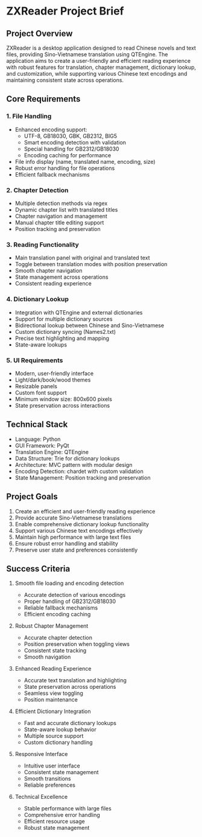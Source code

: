 # ZXReader Project Brief

## Project Overview
ZXReader is a desktop application designed to read Chinese novels and text files, providing Sino-Vietnamese translation using QTEngine. The application aims to create a user-friendly and efficient reading experience with robust features for translation, chapter management, dictionary lookup, and customization, while supporting various Chinese text encodings and maintaining consistent state across operations.

## Core Requirements

### 1. File Handling
- Enhanced encoding support:
  * UTF-8, GB18030, GBK, GB2312, BIG5
  * Smart encoding detection with validation
  * Special handling for GB2312/GB18030
  * Encoding caching for performance
- File info display (name, translated name, encoding, size)
- Robust error handling for file operations
- Efficient fallback mechanisms

### 2. Chapter Detection
- Multiple detection methods via regex
- Dynamic chapter list with translated titles
- Chapter navigation and management
- Manual chapter title editing support
- Position tracking and preservation

### 3. Reading Functionality
- Main translation panel with original and translated text
- Toggle between translation modes with position preservation
- Smooth chapter navigation
- State management across operations
- Consistent reading experience

### 4. Dictionary Lookup
- Integration with QTEngine and external dictionaries
- Support for multiple dictionary sources
- Bidirectional lookup between Chinese and Sino-Vietnamese
- Custom dictionary syncing (Names2.txt)
- Precise text highlighting and mapping
- State-aware lookups

### 5. UI Requirements
- Modern, user-friendly interface
- Light/dark/book/wood themes
- Resizable panels
- Custom font support
- Minimum window size: 800x600 pixels
- State preservation across interactions

## Technical Stack
- Language: Python
- GUI Framework: PyQt
- Translation Engine: QTEngine
- Data Structure: Trie for dictionary lookups
- Architecture: MVC pattern with modular design
- Encoding Detection: chardet with custom validation
- State Management: Position tracking and preservation

## Project Goals
1. Create an efficient and user-friendly reading experience
2. Provide accurate Sino-Vietnamese translations
3. Enable comprehensive dictionary lookup functionality
4. Support various Chinese text encodings effectively
5. Maintain high performance with large text files
6. Ensure robust error handling and stability
7. Preserve user state and preferences consistently

## Success Criteria
1. Smooth file loading and encoding detection
   - Accurate detection of various encodings
   - Proper handling of GB2312/GB18030
   - Reliable fallback mechanisms
   - Efficient encoding caching

2. Robust Chapter Management
   - Accurate chapter detection
   - Position preservation when toggling views
   - Consistent state tracking
   - Smooth navigation

3. Enhanced Reading Experience
   - Accurate text translation and highlighting
   - State preservation across operations
   - Seamless view toggling
   - Position maintenance

4. Efficient Dictionary Integration
   - Fast and accurate dictionary lookups
   - State-aware lookup behavior
   - Multiple source support
   - Custom dictionary handling

5. Responsive Interface
   - Intuitive user interface
   - Consistent state management
   - Smooth transitions
   - Reliable preferences

6. Technical Excellence
   - Stable performance with large files
   - Comprehensive error handling
   - Efficient resource usage
   - Robust state management
